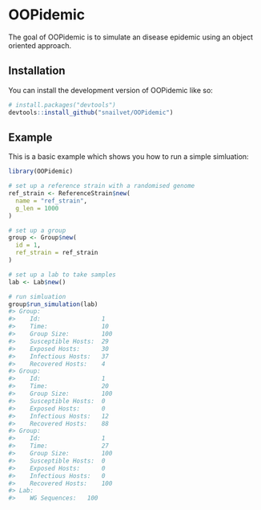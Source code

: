 
<!-- README.md is generated from README.Rmd. Please edit that file -->

# OOPidemic

<!-- badges: start -->

<!-- badges: end -->

The goal of OOPidemic is to simulate an disease epidemic using an object
oriented approach.

## Installation

You can install the development version of OOPidemic like so:

``` r
# install.packages("devtools")
devtools::install_github("snailvet/OOPidemic")
```

## Example

This is a basic example which shows you how to run a simple simluation:

``` r
library(OOPidemic)

# set up a reference strain with a randomised genome
ref_strain <- ReferenceStrain$new(
  name = "ref_strain",
  g_len = 1000
)

# set up a group 
group <- Group$new(
  id = 1,
  ref_strain = ref_strain
)

# set up a lab to take samples 
lab <- Lab$new()

# run simluation
group$run_simulation(lab)
#> Group: 
#>    Id:                 1
#>    Time:               10
#>    Group Size:         100
#>    Susceptible Hosts:  29
#>    Exposed Hosts:      30
#>    Infectious Hosts:   37
#>    Recovered Hosts:    4
#> Group: 
#>    Id:                 1
#>    Time:               20
#>    Group Size:         100
#>    Susceptible Hosts:  0
#>    Exposed Hosts:      0
#>    Infectious Hosts:   12
#>    Recovered Hosts:    88
#> Group: 
#>    Id:                 1
#>    Time:               27
#>    Group Size:         100
#>    Susceptible Hosts:  0
#>    Exposed Hosts:      0
#>    Infectious Hosts:   0
#>    Recovered Hosts:    100
#> Lab: 
#>    WG Sequences:   100
```

